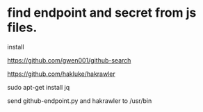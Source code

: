 # find endpoint and secret from js files.

install

https://github.com/gwen001/github-search

https://github.com/hakluke/hakrawler        

sudo apt-get install jq            

send github-endpoint.py and hakrawler to /usr/bin



